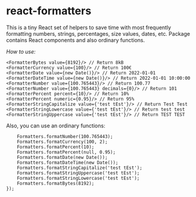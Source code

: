 # react-formatters

This is a tiny React set of helpers to save time with most frequently formatting numbers, strings, percentages, size values, dates, etc.
Package contains React components and also ordinary functions.

*How to use:*
```
<FormatterBytes value={8192}/> // Return 8kB
<FormatterCurrency value={100}/> // Return 100€
<FormatterDate value={new Date()}/> // Return 2022-01-01
<FormatterDateTime value={new Date()}/> // Return 2022-01-01 10:00:00
<FormatterNumber value={100.765443}/> // Return 100.77
<FormatterNumber value={100.765443} decimals={0}/> // Return 101
<FormatterPercent percent={10}/> // Return 10%
<FormatterPercent numeric={0.95}/> // Return 95%
<FormatterStringCapitalize value={'test tEst'}/> // Return Test Test
<FormatterStringLowercase value={'test tEst'}/> // Return test test
<FormatterStringUppercase value={'test tEst'}/> // Return TEST TEST

```

Also, you can use an ordinary functions:

```
    Formatters.formatNumber(100.765443);
    Formatters.formatCurrency(100, 2);
    Formatters.formatPercent(10);
    Formatters.formatPercent(null, 0.95);
    Formatters.formatDate(new Date());
    Formatters.formatDateTime(new Date());
    Formatters.formatStringCapitalize('test tEst');
    Formatters.formatStringUppercase('test tEst');
    Formatters.formatStringLowercase('test tEst');
    Formatters.formatBytes(8192);
});

```
